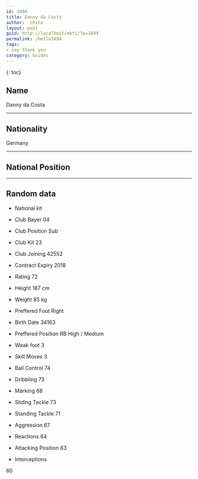 ```yaml
---
id: 3494
title: Danny da Costa
author:  chito 
layout: post
guid: http://localhost/mbti/?p=3494
permalink: /hello3494
tags:
- say thank you
category: Guides
---
```



{: toc}


## Name  
Danny da Costa 

* * *

## Nationality  
Germany 

* * *

## National Position 

* * *

## Random data 

  * National kit 
  * Club 
Bayer 04 

  * Club Position 
Sub 

  * Club Kit 
23 

  * Club Joining 
42552 

  * Contract Expiry 
2018 

  * Rating 
72 

  * Height 
187 cm 

  * Weight 
85 kg 

  * Preffered Foot 
Right 

  * Birth Date 
34163 

  * Preffered Position 
RB High / Medium 

  * Weak foot 
3 

  * Skill Moves 
3 

  * Ball Control 
74 

  * Dribbling 
73 

  * Marking 
68 

  * Sliding Tackle 
73 

  * Standing Tackle 
71 

  * Aggression 
67 

  * Reactions 
64 

  * Attacking Position 
63 

  * Interceptions 

60</ul>